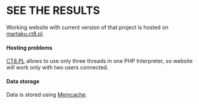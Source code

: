 # SEE THE RESULTS
Working website with current version of that project is hosted on [martaku.ct8.pl](http://martaku.ct8.pl/komunikator).

#### Hosting problems
[CT8.PL](https://www.ct8.pl) allows to use only three threads in one PHP Interpreter, so website will work only with two users connected.

#### Data storage
Data is stored using [Memcache](https://www.php.net/manual/en/class.memcache.php).
